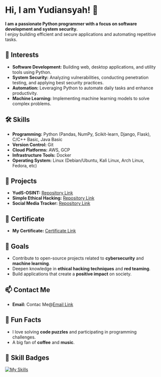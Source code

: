 # Hi, I am Yudiansyah! 👋

**I am a passionate Python programmer with a focus on software development and system security.**  
I enjoy building efficient and secure applications and automating repetitive tasks.

## 🚀 Interests

- **Software Development:** Building web, desktop applications, and utility tools using Python.  
- **System Security:** Analyzing vulnerabilities, conducting penetration testing, and applying best security practices.  
- **Automation:** Leveraging Python to automate daily tasks and enhance productivity.  
- **Machine Learning:** Implementing machine learning models to solve complex problems.  

## 🛠️ Skills

- **Programming:** Python (Pandas, NumPy, Scikit-learn, Django, Flask), C/C++ Basic, Java Basic 
- **Version Control:** Git  
- **Cloud Platforms:** AWS, GCP  
- **Infrastructure Tools:** Docker
- **Operating System:** Linux (Debian/Ubuntu, Kali Linux, Arch Linux, Fedora, etc)

## 🌟 Projects

- **YudS-OSINT:**              [Repository Link](https://github.com/yudiiansyaah/YudS-OSINT.git)  
- **Simple Ethical Hacking:**  [Repository Link](https://github.com/yudiiansyaah/python-ethical-hacking.git)
- **Social Media Tracker:**    [Repository Link](https://github.com/yudiiansyaah/sosmed-tracker.git)

## 🏅 Certificate

- **My Certificate:**  [Certificate Link](https://drive.google.com/drive/folders/1ZyFj4mYvCHrIVYXjxf46AbppjpQyY1Jk?usp=sharing)

## 🎯 Goals

- Contribute to open-source projects related to **cybersecurity** and **machine learning**.  
- Deepen knowledge in **ethical hacking techniques** and **red teaming**.  
- Build applications that create a **positive impact** on society.  

## 📫 Contact Me

- **Email:** Contac Me@[Email Link](411221035@mahasiswa.undira.ac.id)

## 🎉 Fun Facts

- I love solving **code puzzles** and participating in programming challenges.  
- A big fan of **coffee** and **music**.  

## 🏅 Skill Badges

[![My Skills](https://skillicons.dev/icons?i=python,django,flask,c,cpp,java,docker,linux,debian,ubuntu,kali,arch,aws,gcp,git&size=20)](https://skillicons.dev)

